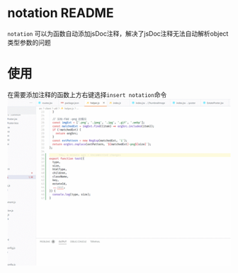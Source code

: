 # notation README

`notation` 可以为函数自动添加jsDoc注释，解决了jsDoc注释无法自动解析object类型参数的问题

# 使用
在需要添加注释的函数上方右键选择`insert notation`命令
![](https://github.com/adrien-LD/notation/blob/master/img/demo.gif?raw=true)